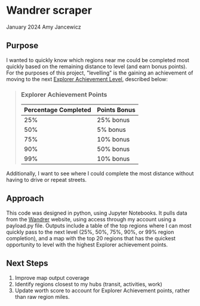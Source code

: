 # Wandrer scraper

January 2024
Amy Jancewicz

## Purpose
I wanted to quickly know which regions near me could be completed most quickly based on the remaining distance to level (and earn bonus points). For the purposes of this project, "levelling" is the gaining an achievement of moving to the next [Explorer Achievement Level](https://wandrer.earth/faq#:~:text=Explorer%20Achievement%20Points%20Bonuses%20are,double%20points%20for%20those%20miles.), described below:

> ### Explorer Achievement Points
> Percentage Completed | Points Bonus
> -|-
> 25% | 25% bonus
> 50% | 5% bonus
> 75% | 10% bonus
> 90% | 50% bonus
> 99% | 10% bonus

Additionally, I want to see where I could complete the most distance without having to drive or repeat streets.

## Approach
This code was designed in python, using Jupyter Notebooks. It pulls data from the [Wandrer](wandrer.earth) website, using access through my account using a payload.py file. Outputs include a table of the top regions where I can most quickly pass to the next level (25%, 50%, 75%, 90%, or 99% region completion), and a map with the top 20 regions that has the quickest opportunity to level with the highest Explorer achievement points.

## Next Steps
1. Improve map output coverage
2. Identify regions closest to my hubs (transit, activities, work)
3. Update worth score to account for Explorer Achievement points, rather than raw region miles.
